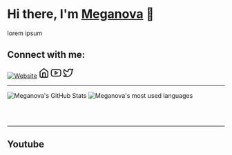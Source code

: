 # Hi there, I'm [Meganova][website] 👋 

lorem ipsum

## Connect with me:

[![Website](https://img.shields.io/website?label=meganova.github.io&style=for-the-badge&url=https%3A%2F%2Fmeganova.github.io)](https://meganova.github.io/)
[<svg xmlns="http://www.w3.org/2000/svg" align="left" width="24" height="24" viewBox="0 0 24 24" fill="none" stroke="#111" stroke-width="2" stroke-linecap="round" stroke-linejoin="round"><path d="M3 9l9-7 9 7v11a2 2 0 0 1-2 2H5a2 2 0 0 1-2-2z"></path><polyline points="9 22 9 12 15 12 15 22"></polyline></svg>][website]
[<svg xmlns="http://www.w3.org/2000/svg" align="left" width="24" height="24" viewBox="0 0 24 24" fill="none" stroke="#111" stroke-width="2" stroke-linecap="round" stroke-linejoin="round"><path d="M22.54 6.42a2.78 2.78 0 0 0-1.94-2C18.88 4 12 4 12 4s-6.88 0-8.6.46a2.78 2.78 0 0 0-1.94 2A29 29 0 0 0 1 11.75a29 29 0 0 0 .46 5.33A2.78 2.78 0 0 0 3.4 19c1.72.46 8.6.46 8.6.46s6.88 0 8.6-.46a2.78 2.78 0 0 0 1.94-2 29 29 0 0 0 .46-5.25 29 29 0 0 0-.46-5.33z"></path><polygon points="9.75 15.02 15.5 11.75 9.75 8.48 9.75 15.02"></polygon></svg>][youtube]
[<svg xmlns="http://www.w3.org/2000/svg" align="left" width="24" height="24" viewBox="0 0 24 24" fill="none" stroke="#111" stroke-width="2" stroke-linecap="round" stroke-linejoin="round"><path d="M23 3a10.9 10.9 0 0 1-3.14 1.53 4.48 4.48 0 0 0-7.86 3v1A10.66 10.66 0 0 1 3 4s-4 9 5 13a11.64 11.64 0 0 1-7 2c9 5 20 0 20-11.5a4.5 4.5 0 0 0-.08-.83A7.72 7.72 0 0 0 23 3z"></path></svg>][twitter]

---

<img alt="Meganova's GitHub Stats" src="https://github-readme-stats.vercel.app/api?username=meganova" />
<img alt="Meganova's most used languages" src="https://github-readme-stats.vercel.app/api/top-langs/?username=meganova" />

<br><br>

<!--START_SECTION:activity-->
<!--END_SECTION:activity-->

---

## Youtube
<!--YOUTUBE-LIST:START-->
<!--YOUTUBE-LIST:END-->


[website]: https://meganova.github.io/
[twitter]: hhttps://twitter.com/MeganovaLP
[youtube]: https://www.youtube.com/channel/UC9wcYMeqLJvUXRE3aYQm_aw
